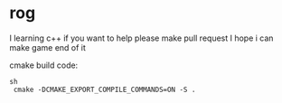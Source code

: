 # rog
I learning c++ if you want to help please make pull request
I hope i can make game end of it

cmake build code:
```
sh
 cmake -DCMAKE_EXPORT_COMPILE_COMMANDS=ON -S .
```
